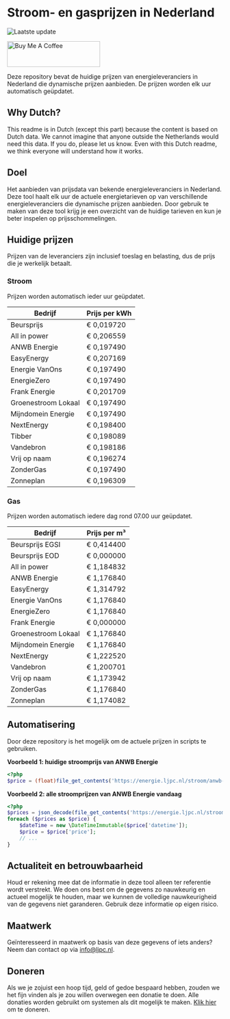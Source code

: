# Stroom- en gasprijzen in Nederland

![Laatste update](https://img.shields.io/badge/laatste%20update-2023--11--02%2000%3A00%20CET-brightgreen)

<a href="https://www.buymeacoffee.com/Lars-" target="_blank"><img src="https://cdn.buymeacoffee.com/buttons/v2/default-orange.png" alt="Buy Me A Coffee" height="60" style="height: 60px !important;width: 217px !important;" ></a>

Deze repository bevat de huidige prijzen van energieleveranciers in Nederland die dynamische prijzen aanbieden. De prijzen worden elk uur automatisch geüpdatet.

## Why Dutch?

This readme is in Dutch (except this part) because the content is based on Dutch data. We cannot imagine that anyone outside the Netherlands would need this data. If you do, please let us know. Even with this Dutch readme, we think
everyone will understand how it works.

## Doel

Het aanbieden van prijsdata van bekende energieleveranciers in Nederland. Deze tool haalt elk uur de actuele energietarieven op van verschillende energieleveranciers die dynamische prijzen aanbieden. Door gebruik te maken van deze tool
krijg je een overzicht van de huidige tarieven en kun je beter inspelen op prijsschommelingen.

## Huidige prijzen

Prijzen van de leveranciers zijn inclusief toeslag en belasting, dus de prijs die je werkelijk betaalt.

### Stroom

Prijzen worden automatisch ieder uur geüpdatet.

 Bedrijf | Prijs per kWh 
---------|---------------
Beursprijs | € 0,019720
All in power | € 0,206559
ANWB Energie | € 0,197490
EasyEnergy | € 0,207169
Energie VanOns | € 0,197490
EnergieZero | € 0,197490
Frank Energie | € 0,201709
Groenestroom Lokaal | € 0,197490
Mijndomein Energie | € 0,197490
NextEnergy | € 0,198400
Tibber | € 0,198089
Vandebron | € 0,198186
Vrij op naam | € 0,196274
ZonderGas | € 0,197490
Zonneplan | € 0,196309


### Gas

Prijzen worden automatisch iedere dag rond 07.00 uur geüpdatet.

 Bedrijf | Prijs per m³ 
---------|--------------
Beursprijs EGSI | € 0,414400
Beursprijs EOD | € 0,000000
All in power | € 1,184832
ANWB Energie | € 1,176840
EasyEnergy | € 1,314792
Energie VanOns | € 1,176840
EnergieZero | € 1,176840
Frank Energie | € 0,000000
Groenestroom Lokaal | € 1,176840
Mijndomein Energie | € 1,176840
NextEnergy | € 1,222520
Vandebron | € 1,200701
Vrij op naam | € 1,173942
ZonderGas | € 1,176840
Zonneplan | € 1,174082


## Automatisering

Door deze repository is het mogelijk om de actuele prijzen in scripts te gebruiken.

**Voorbeeld 1: huidige stroomprijs van ANWB Energie**

```php
<?php
$price = (float)file_get_contents('https://energie.ljpc.nl/stroom/anwb-energie-nu.txt');

```

**Voorbeeld 2: alle stroomprijzen van ANWB Energie vandaag**

```php
<?php
$prices = json_decode(file_get_contents('https://energie.ljpc.nl/stroom/all-in-power-vandaag.json'),true);
foreach ($prices as $price) {
    $dateTime = new \DateTimeImmutable($price['datetime']);
    $price = $price['price'];
    // ...
}
```

## Actualiteit en betrouwbaarheid

Houd er rekening mee dat de informatie in deze tool alleen ter referentie wordt verstrekt. We doen ons best om de gegevens zo nauwkeurig en actueel mogelijk te houden, maar we kunnen de volledige nauwkeurigheid van de gegevens niet
garanderen. Gebruik deze informatie op eigen risico.

## Maatwerk

Geïnteresseerd in maatwerk op basis van deze gegevens of iets anders? Neem dan contact op
via [info@ljpc.nl](mailto:info@ljpc.nl?subject=Energie%20prijzen).

## Doneren

Als we je zojuist een hoop tijd, geld of gedoe bespaard hebben, zouden we het fijn vinden als je zou willen overwegen een
donatie te doen. Alle donaties worden gebruikt om systemen als dit mogelijk te
maken. [Klik hier](https://www.buymeacoffee.com/Lars-) om te doneren.
